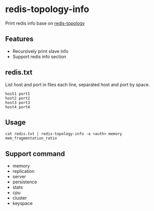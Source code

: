 # redis-topology-info
Print redis info base on [redis-topology](https://github.com/shafreeck/redis-topology)

## Features

* Recursively print slave info 
* Support redis info section 

## redis.txt

List host and port in files each line, separated host and port by space.

```
host1 port1
host2 port2
host3 port3
host4 port4
```

## Usage

```
cat redis.txt | redis-topology-info -a <auth> memory mem_fragmentation_ratio
```

## Support command
- memory
- replication 
- server
- persistence 
- stats 
- cpu 
- cluster 
- keyspace 
